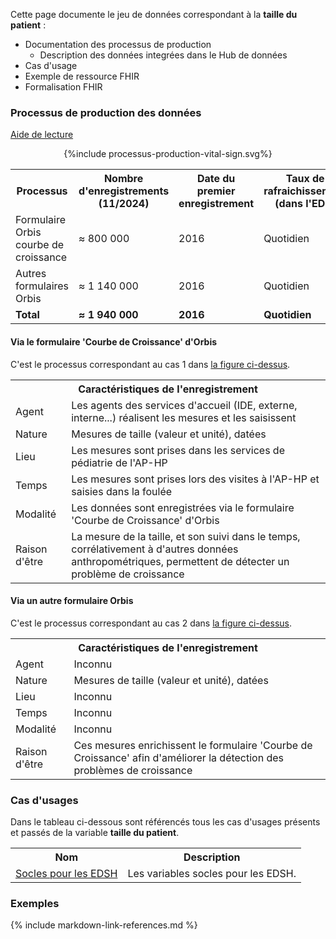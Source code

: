 Cette page documente le jeu de données correspondant à la **taille du patient** :
- Documentation des processus de production
    - Description des données integrées dans le Hub de données
- Cas d'usage
- Exemple de ressource FHIR
- Formalisation FHIR


### Processus de production des données

[Aide de lecture](glossary.html#description-des-processus-de-production-des-donn%C3%A9es-sources)

<div style="text-align: center;" id="processus">{%include processus-production-vital-sign.svg%}</div>

<table style="width: 100%">
  <tr><th>Processus</th><th>Nombre d'enregistrements (11/2024)</th><th>Date du premier enregistrement</th><th>Taux de rafraichissement (dans l'EDS)</th></tr>
  <tr><td>Formulaire Orbis courbe de croissance</td><td>≈ 800 000</td><td>2016</td><td>Quotidien</td></tr>
  <tr><td>Autres formulaires Orbis</td><td>≈ 1 140 000</td><td>2016</td><td>Quotidien</td></tr>
  <tr><td><b>Total</b></td><td><b>≈ 1 940 000</b></td><td><b>2016</b></td><td><b>Quotidien</b></td></tr>
</table>

#### Via le formulaire 'Courbe de Croissance' d'Orbis

C'est le processus correspondant au cas 1 dans [la figure ci-dessus](#processus).

<table style="width: 100%">
  <tr><th colspan="2">Caractéristiques de l'enregistrement</th></tr>
  <tr><td>Agent</td><td>Les agents des services d'accueil (IDE, externe, interne...) réalisent les mesures et les saisissent</td></tr>
  <tr><td>Nature</td><td>Mesures de taille (valeur et unité), datées</td></tr>
  <tr><td>Lieu</td><td>Les mesures sont prises dans les services de pédiatrie de l'AP-HP</td></tr>
  <tr><td>Temps</td><td>Les mesures sont prises lors des visites à l'AP-HP et saisies dans la foulée</td></tr>
  <tr><td>Modalité</td><td>Les données sont enregistrées via le formulaire 'Courbe de Croissance' d'Orbis</td></tr>
  <tr><td>Raison d'être</td><td>La mesure de la taille, et son suivi dans le temps, corrélativement à d'autres données anthropométriques, permettent de détecter un problème de croissance</td></tr>
</table>

#### Via un autre formulaire Orbis

C'est le processus correspondant au cas 2 dans [la figure ci-dessus](#processus).

<table style="width: 100%">
  <tr><th colspan="2">Caractéristiques de l'enregistrement</th></tr>
  <tr><td>Agent</td><td>Inconnu</td></tr>
  <tr><td>Nature</td><td>Mesures de taille (valeur et unité), datées</td></tr>
  <tr><td>Lieu</td><td>Inconnu</td></tr>
  <tr><td>Temps</td><td>Inconnu</td></tr>
  <tr><td>Modalité</td><td>Inconnu</td></tr>
  <tr><td>Raison d'être</td><td>Ces mesures enrichissent le formulaire 'Courbe de Croissance' afin d'améliorer la détection des problèmes de croissance</td></tr>
</table>

### Cas d'usages

Dans le tableau ci-dessous sont référencés tous les cas d'usages présents et passés de la variable **taille du patient**.

<table style="width: 100%">
  <tr><th>Nom</th><th>Description</th></tr>
  <tr><td><a href="dm-core.html#variables-socles">Socles pour les EDSH</a></td><td>Les variables socles pour les EDSH.</td></tr>
</table>

### Exemples

{% include markdown-link-references.md %}
